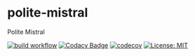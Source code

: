 # polite-mistral
Polite Mistral


[![build workflow](https://github.com/didier-durand/qstensils/actions/workflows/build.yml/badge.svg)](https://github.com/didier-durand/polite-mistral/actions)
[![Codacy Badge](https://app.codacy.com/project/badge/Grade/1c826b70f5dd4b45b350c0337f75075d)](https://app.codacy.com/gh/didier-durand/polite-mistral/dashboard?utm_source=gh&utm_medium=referral&utm_content=&utm_campaign=Badge_grade)
[![codecov](https://codecov.io/github/didier-durand/polite-mistral/graph/badge.svg?token=62HAxyOHom)](https://codecov.io/github/didier-durand/polite-mistral)
[![License: MIT](https://img.shields.io/badge/License-MIT-yellow.svg)](https://opensource.org/licenses/MIT)
